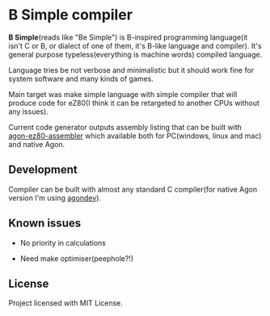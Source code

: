 # B Simple compiler

**B Simple**(reads like "Be Simple") is B-inspired programming language(it isn't C or B, or dialect of one of them, it's B-like language and compiler). It's general purpose typeless(everything is machine words) compiled language.

Language tries be not verbose and minimalistic but it should work fine for system software and many kinds of games. 

Main target was make simple language with simple compiler that will produce code for eZ80(I think it can be retargeted to another CPUs without any issues). 

Current code generator outputs assembly listing that can be built with [agon-ez80-assembler](https://github.com/envenomator/agon-ez80asm) which available both for PC(windows, linux and mac) and native Agon. 

## Development

Compiler can be built with almost any standard C compiler(for native Agon version I'm using [agondev](https://github.com/envenomator/agondev)). 

## Known issues

 * No priority in calculations

 * Need make optimiser(peephole?!) 

## License 

Project licensed with MIT License.